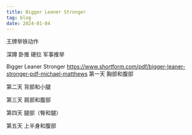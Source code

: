 ```yaml
---
title: Bigger Leaner Stronger
tag: blog
date: 2024-01-04
---
```


王牌举铁动作

深蹲
卧推
硬拉
军事推举


Bigger Leaner Stronger
https://www.shortform.com/pdf/bigger-leaner-stronger-pdf-michael-matthews
第一天
胸部和腹部

第二天
背部和小腿

第三天
肩部和腹部

第四天
腿部（臀和腿）

第五天
上半身和腹部
